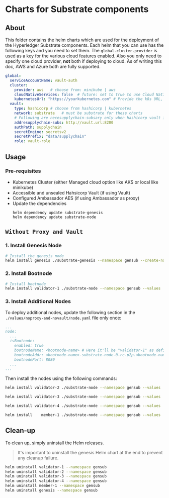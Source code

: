 [//]: # (##############################################################################################)
[//]: # (Copyright Accenture. All Rights Reserved.)
[//]: # (SPDX-License-Identifier: Apache-2.0)
[//]: # (##############################################################################################)

# Charts for Substrate components

## About
This folder contains the helm charts which are used for the deployment of the Hyperledger Substrate components. Each helm that you can use has the following keys and you need to set them. The `global.cluster.provider` is used as a key for the various cloud features enabled. Also you only need to specify one cloud provider, **not** both if deploying to cloud. As of writing this doc, AWS and Azure both are fully supported.

```yaml
global:
  serviceAccountName: vault-auth
  cluster:
    provider: aws   # choose from: minikube | aws
    cloudNativeServices: false  # future: set to true to use Cloud Native Services 
    kubernetesUrl: "https://yourkubernetes.com" # Provide the k8s URL, ignore if not using Hashicorp Vault
  vault:
    type: hashicorp # choose from hashicorp | kubernetes
    network: substrate   # must be substrate for these charts
    # Following are necesupplychain-subsary only when hashicorp vault is used.
    addresupplychain-subs: http://vault.url:8200
    authPath: supplychain
    secretEngine: secretsv2
    secretPrefix: "data/supplychain"
    role: vault-role
```

## Usage

### Pre-requisites

- Kubernetes Cluster (either Managed cloud option like AKS or local like minikube)
- Accessible and unsealed Hahsicorp Vault (if using Vault)
- Configured Ambassador AES (if using Ambassador as proxy)
- Update the dependencies
  ```
  helm dependency update substrate-genesis
  helm dependency update substrate-node
  ```


## `Without Proxy and Vault`

### 1. Install Genesis Node
```bash
# Install the genesis node
helm install genesis ./substrate-genesis --namespace gensub --create-namespace --values ./values/noproxy-and-novault/genesis.yaml
```

### 2. Install Bootnode
```bash
# Install bootnode
helm install validator-1 ./substrate-node --namespace gensub --values ./values/noproxy-and-novault/genesis.yaml --set node.isBootnode.enabled=false
```

### 3. Install Additional Nodes

To deploy additional nodes, update the following section in the `./values/noproxy-and-novault/node.yaml` file only once:
```yaml
...
node:
  ...
  isBootnode:
    enabled: true
    bootnodeName: <bootnode-name> # Here it'll be "validator-1" as defined above
    bootnodeAddr: <bootnode-name>-substrate-node-0-rc-p2p.<bootnode-namespace> # Supporting no-proxy as of now. TODO: enable proxy method
    bootnodePort: 8080
  ...
...
```
Then install the nodes using the following commands:
```bash
helm install validator-2 ./substrate-node --namespace gensub --values ./values/noproxy-and-novault/node.yaml

helm install validator-3 ./substrate-node --namespace gensub --values ./values/noproxy-and-novault/node.yaml

helm install validator-4 ./substrate-node --namespace gensub --values ./values/noproxy-and-novault/node.yaml

helm install    member-1 ./substrate-node --namespace gensub --values ./values/noproxy-and-novault/node.yaml --set node.role=full
```

## Clean-up

To clean up, simply uninstall the Helm releases.
> It's important to uninstall the genesis Helm chart at the end to prevent any cleanup failure.
```bash
helm uninstall validator-1 --namespace gensub
helm uninstall validator-2 --namespace gensub
helm uninstall validator-3 --namespace gensub
helm uninstall validator-4 --namespace gensub
helm uninstall member-1 --namespace gensub
helm uninstall genesis --namespace gensub
```
